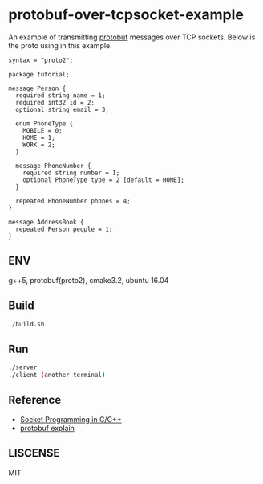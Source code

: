 # protobuf-over-tcpsocket-example
An example of transmitting [protobuf](https://developers.google.com/protocol-buffers/docs/cpptutorial) messages over TCP sockets. Below is the proto using in this example.

```
syntax = "proto2";

package tutorial;

message Person {
  required string name = 1;
  required int32 id = 2;
  optional string email = 3;

  enum PhoneType {
    MOBILE = 0;
    HOME = 1;
    WORK = 2;
  }

  message PhoneNumber {
    required string number = 1;
    optional PhoneType type = 2 [default = HOME];
  }

  repeated PhoneNumber phones = 4;
}

message AddressBook {
  repeated Person people = 1;
}
```

## ENV
g++5, protobuf(proto2), cmake3.2, ubuntu 16.04

## Build
```bash
./build.sh
```

## Run
```bash
./server
./client (another terminal)
```

## Reference
- [Socket Programming in C/C++](https://www.geeksforgeeks.org/socket-programming-cc/)
- [protobuf explain](https://blog.usejournal.com/what-the-hell-is-protobuf-4aff084c5db4)

## LISCENSE
MIT
